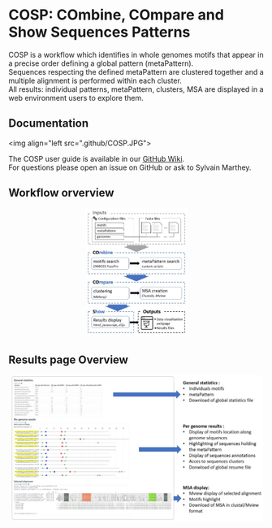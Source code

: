 # COSP: COmbine, COmpare and Show Sequences Patterns

COSP is a workflow which identifies in whole genomes motifs that appear in a precise order defining a global pattern (metaPattern).  
Sequences respecting the defined metaPattern are clustered together and a multiple alignment is performed within each cluster.  
All results: individual patterns, metaPattern, clusters, MSA are displayed in a web environment users to explore them.  

## Documentation 

<img align="left src=".github/COSP.JPG">

The COSP user guide is available in our [GitHub Wiki](https://github.com/SmartBioInf/COSP/wiki).  
For questions please open an issue on GitHub or ask to Sylvain Marthey.

## Workflow orverview

<p align="center">
<img src=".github/Workflow_overview.JPG"
     alt="Workflow overview"
     width="200" />
</p>

## Results page Overview
<p align="center">
<img src=".github/visualisation_page.JPG"
     alt="Visualisation page"
      width="500" />
</p>